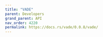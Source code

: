 ```yaml
---
title: "VADE"
parent: Developers
grand_parent: API
nav_order: 4220
permalink: https://docs.rs/vade/0.0.8/vade/
---
```

